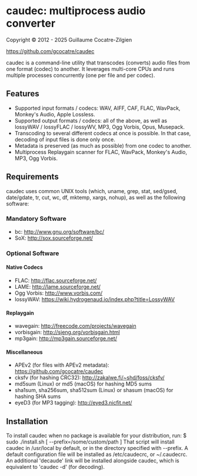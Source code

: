 # caudec: multiprocess audio converter

Copyright © 2012 - 2025 Guillaume Cocatre-Zilgien

https://github.com/gcocatre/caudec

caudec is a command-line utility that transcodes (converts) audio files from one format (codec) to another. It leverages multi-core CPUs and runs multiple processes concurrently (one per file and per codec).

## Features

* Supported input formats / codecs: WAV, AIFF, CAF, FLAC, WavPack, Monkey's Audio, Apple Lossless.
* Supported output formats / codecs: all of the above, as well as lossyWAV / lossyFLAC / lossyWV, MP3, Ogg Vorbis, Opus, Musepack.
* Transcoding to several different codecs at once is possible. In that case, decoding of input files is done only once.
* Metadata is preserved (as much as possible) from one codec to another.
* Multiprocess Replaygain scanner for FLAC, WavPack, Monkey's Audio, MP3, Ogg Vorbis.

## Requirements

caudec uses common UNIX tools (which, uname, grep, stat, sed/gsed, date/gdate, tr, cut, wc, df, mktemp, xargs, nohup), as well as the following software:

### Mandatory Software

* bc: http://www.gnu.org/software/bc/
* SoX: http://sox.sourceforge.net/

### Optional Software

#### Native Codecs

* FLAC: http://flac.sourceforge.net/
* LAME: http://lame.sourceforge.net/
* Ogg Vorbis: http://www.vorbis.com/
* lossyWAV: https://wiki.hydrogenaud.io/index.php?title=LossyWAV

#### Replaygain

* wavegain: http://freecode.com/projects/wavegain
* vorbisgain: http://sjeng.org/vorbisgain.html
* mp3gain: http://mp3gain.sourceforge.net/

#### Miscellaneous
* APEv2 (for files with APEv2 metadata): https://github.com/gcocatre/caudec
* cksfv (for hashing CRC32): http://zakalwe.fi/~shd/foss/cksfv/
* md5sum (Linux) or md5 (macOS) for hashing MD5 sums
* sha1sum, sha256sum, sha512sum (Linux) or shasum (macOS) for hashing SHA sums
* eyeD3 (for MP3 tagging): http://eyed3.nicfit.net/


## Installation

To install caudec when no package is available for your distribution, run:
$ sudo ./install.sh [ --prefix=/some/custom/path ]
That script will install caudec in /usr/local by default, or in the directory
specified with --prefix. A default configuration file will be installed as
/etc/caudecrc, or ~/.caudecrc. An additional 'decaude' link will be installed
alongside caudec, which is equivalent to 'caudec -d' (for decoding).
